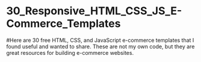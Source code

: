 # 30_Responsive_HTML_CSS_JS_E-Commerce_Templates

#Here are 30 free HTML, CSS, and JavaScript e-commerce templates that I found useful and wanted to share. These are not my own code, but they are great resources for building e-commerce websites.
